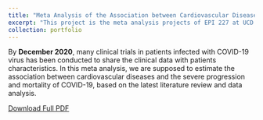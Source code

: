 ```yaml
---
title: "Meta Analysis of the Association between Cardiovascular Diseases and Covid-19"
excerpt: "This project is the meta analysis projects of EPI 227 at UCD.<br/><img src='/images/meta_227.png'>"
collection: portfolio
---
```


By **December 2020**, many clinical trials in patients infected with COVID-19 virus has been conducted to share the clinical data with patients characteristics. In this meta analysis, we are supposed to estimate the association between cardiovascular diseases and the severe progression and mortality of COVID-19, based on the latest literature review and data analysis.

[Download Full PDF](https://zhikuanquan.github.io/files/Meta_Analysis_of_the_Association_between_Cardiovascular_Diseases_and_Covid-19.pdf)
